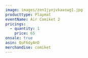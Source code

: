 ```yaml
---
image: images/zen1jynjvkaaswg1.jpg
producttype: Playmat
eventName: Air Comiket 2
pricings:
  - quantity: 1
    price: 65
onsale: true
asin: QuF6dyAnD
merchandise: comiket
---
```

